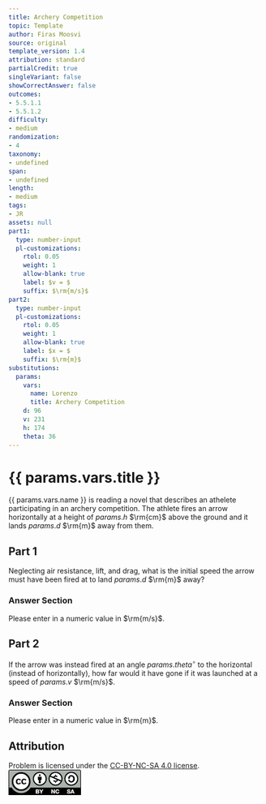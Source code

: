 ```yaml
---
title: Archery Competition
topic: Template
author: Firas Moosvi
source: original
template_version: 1.4
attribution: standard
partialCredit: true
singleVariant: false
showCorrectAnswer: false
outcomes:
- 5.5.1.1
- 5.5.1.2
difficulty:
- medium
randomization:
- 4
taxonomy:
- undefined
span:
- undefined
length:
- medium
tags:
- JR
assets: null
part1:
  type: number-input
  pl-customizations:
    rtol: 0.05
    weight: 1
    allow-blank: true
    label: $v = $
    suffix: $\rm{m/s}$
part2:
  type: number-input
  pl-customizations:
    rtol: 0.05
    weight: 1
    allow-blank: true
    label: $x = $
    suffix: $\rm{m}$
substitutions:
  params:
    vars:
      name: Lorenzo
      title: Archery Competition
    d: 96
    v: 231
    h: 174
    theta: 36
---
```

# {{ params.vars.title }}
{{ params.vars.name }} is reading a novel that describes an athelete participating in an archery competition.
The athlete fires an arrow horizontally at a height of ${{ params.h }}$ $\rm{cm}$ above the ground and it lands ${{ params.d }}$ $\rm{m}$ away from them.

## Part 1

Neglecting air resistance, lift, and drag, what is the initial speed the arrow must have been fired at to land ${{ params.d }}$ $\rm{m}$ away?

### Answer Section

Please enter in a numeric value in $\rm{m/s}$.

## Part 2

If the arrow was instead fired at an angle ${{ params.theta }}^\circ$ to the horizontal (instead of horizontally), how far would it have gone if it was launched at a speed of ${{ params.v }}$ $\rm{m/s}$.

### Answer Section

Please enter in a numeric value in $\rm{m}$.

## Attribution

Problem is licensed under the [CC-BY-NC-SA 4.0 license](https://creativecommons.org/licenses/by-nc-sa/4.0/).<br> ![The Creative Commons 4.0 license requiring attribution-BY, non-commercial-NC, and share-alike-SA license.](https://raw.githubusercontent.com/firasm/bits/master/by-nc-sa.png)